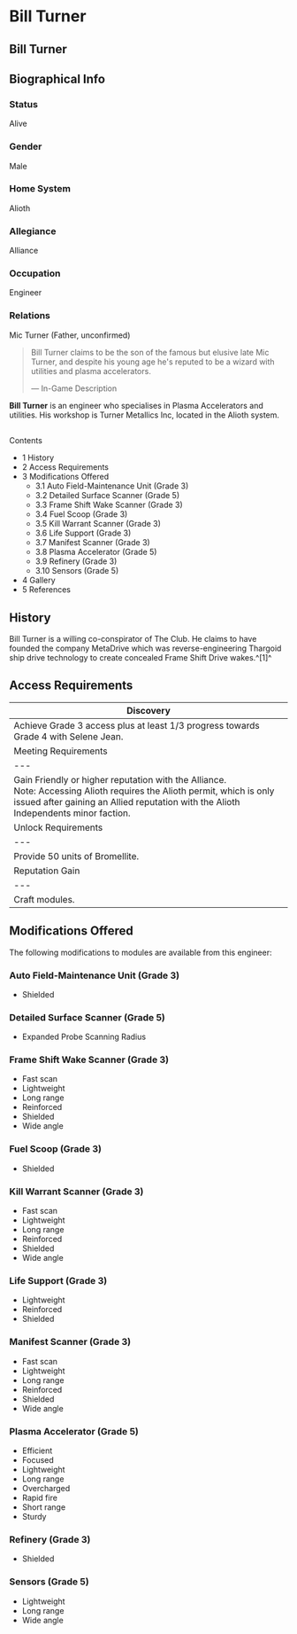 # Bill Turner
## Bill Turner

		

## Biographical Info

### Status

Alive

### Gender

Male

### Home System

Alioth

### Allegiance

Alliance

### Occupation

Engineer

### Relations

Mic Turner (Father, unconfirmed)

> 
> 
> Bill Turner claims to be the son of the famous but elusive late Mic Turner, and despite his young age he's reputed to be a wizard with utilities and plasma accelerators.
> 
> 
> — In-Game Description
> 

**Bill Turner** is an engineer who specialises in Plasma Accelerators and utilities. His workshop is Turner Metallics Inc, located in the Alioth system.

## 

Contents

- 1 History
- 2 Access Requirements
- 3 Modifications Offered
    - 3.1 Auto Field-Maintenance Unit (Grade 3)
    - 3.2 Detailed Surface Scanner (Grade 5)
    - 3.3 Frame Shift Wake Scanner (Grade 3)
    - 3.4 Fuel Scoop (Grade 3)
    - 3.5 Kill Warrant Scanner (Grade 3)
    - 3.6 Life Support (Grade 3)
    - 3.7 Manifest Scanner (Grade 3)
    - 3.8 Plasma Accelerator (Grade 5)
    - 3.9 Refinery (Grade 3)
    - 3.10 Sensors (Grade 5)
- 4 Gallery
- 5 References

## History

Bill Turner is a willing co-conspirator of The Club. He claims to have founded the company MetaDrive which was reverse-engineering Thargoid ship drive technology to create concealed Frame Shift Drive wakes.^[1]^ 

## Access Requirements

| Discovery |
| --- |
| Achieve Grade 3 access plus at least 1/3 progress towards Grade 4 with Selene Jean. |
| Meeting Requirements |
| --- |
| Gain Friendly or higher reputation with the Alliance.<br>Note: Accessing Alioth requires the Alioth permit, which is only issued after gaining an Allied reputation with the Alioth Independents minor faction. |
| Unlock Requirements |
| --- |
| Provide 50 units of Bromellite. |
| Reputation Gain |
| --- |
| Craft modules. |

## Modifications Offered

The following modifications to modules are available from this engineer:

### Auto Field-Maintenance Unit (Grade 3)

- Shielded

### Detailed Surface Scanner (Grade 5)

- Expanded Probe Scanning Radius

### Frame Shift Wake Scanner (Grade 3)

- Fast scan
- Lightweight
- Long range
- Reinforced
- Shielded
- Wide angle

### Fuel Scoop (Grade 3)

- Shielded

### Kill Warrant Scanner (Grade 3)

- Fast scan
- Lightweight
- Long range
- Reinforced
- Shielded
- Wide angle

### Life Support (Grade 3)

- Lightweight
- Reinforced
- Shielded

### Manifest Scanner (Grade 3)

- Fast scan
- Lightweight
- Long range
- Reinforced
- Shielded
- Wide angle

### Plasma Accelerator (Grade 5)

- Efficient
- Focused
- Lightweight
- Long range
- Overcharged
- Rapid fire
- Short range
- Sturdy

### Refinery (Grade 3)

- Shielded

### Sensors (Grade 5)

- Lightweight
- Long range
- Wide angle